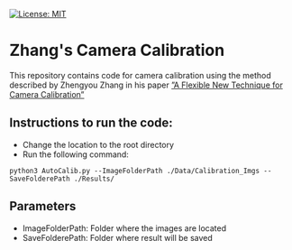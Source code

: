 [![License: MIT](https://img.shields.io/badge/License-MIT-yellow.svg)](https://opensource.org/licenses/MIT)

# Zhang's Camera Calibration
This repository contains code for camera calibration using the method described by Zhengyou Zhang in his paper [”A Flexible New Technique for Camera Calibration”](https://www.microsoft.com/en-us/research/wp-content/uploads/2016/02/tr98-71.pdf)

## Instructions to run the code:
- Change the location to the root directory
- Run the following command: 
```
python3 AutoCalib.py --ImageFolderPath ./Data/Calibration_Imgs --SaveFolderePath ./Results/
```

## Parameters
- ImageFolderPath: Folder where the images are located
- SaveFolderePath: Folder where result will be saved



